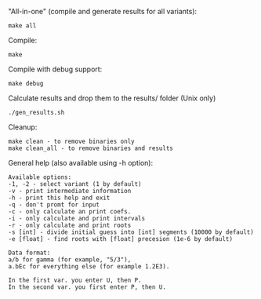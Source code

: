 "All-in-one" (compile and generate results for all variants):

	make all

Compile:

	make

Compile with debug support:

	make debug

Calculate results and drop them to the results/ folder (Unix only)

	./gen_results.sh

Cleanup:

	make clean - to remove binaries only
	make clean_all - to remove binaries and results

General help (also available using -h option):

	Available options:
	-1, -2 - select variant (1 by default)
	-v - print intermediate information
	-h - print this help and exit
	-q - don't promt for input
	-c - only calculate an print coefs.
	-i - only calculate and print intervals
	-r - only calculate and print roots
	-s [int] - divide initial guess into [int] segments (10000 by default)
	-e [float] - find roots with [float] precesion (1e-6 by default)

	Data format:
	a/b for gamma (for example, "5/3"),
	a.bEc for everything else (for example 1.2E3).

	In the first var. you enter U, then P.
	In the second var. you first enter P, then U.
